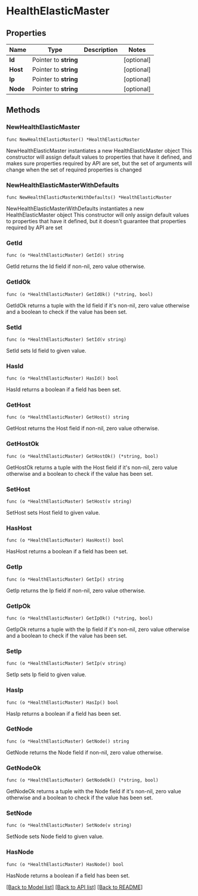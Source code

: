 # HealthElasticMaster

## Properties

Name | Type | Description | Notes
------------ | ------------- | ------------- | -------------
**Id** | Pointer to **string** |  | [optional] 
**Host** | Pointer to **string** |  | [optional] 
**Ip** | Pointer to **string** |  | [optional] 
**Node** | Pointer to **string** |  | [optional] 

## Methods

### NewHealthElasticMaster

`func NewHealthElasticMaster() *HealthElasticMaster`

NewHealthElasticMaster instantiates a new HealthElasticMaster object
This constructor will assign default values to properties that have it defined,
and makes sure properties required by API are set, but the set of arguments
will change when the set of required properties is changed

### NewHealthElasticMasterWithDefaults

`func NewHealthElasticMasterWithDefaults() *HealthElasticMaster`

NewHealthElasticMasterWithDefaults instantiates a new HealthElasticMaster object
This constructor will only assign default values to properties that have it defined,
but it doesn't guarantee that properties required by API are set

### GetId

`func (o *HealthElasticMaster) GetId() string`

GetId returns the Id field if non-nil, zero value otherwise.

### GetIdOk

`func (o *HealthElasticMaster) GetIdOk() (*string, bool)`

GetIdOk returns a tuple with the Id field if it's non-nil, zero value otherwise
and a boolean to check if the value has been set.

### SetId

`func (o *HealthElasticMaster) SetId(v string)`

SetId sets Id field to given value.

### HasId

`func (o *HealthElasticMaster) HasId() bool`

HasId returns a boolean if a field has been set.

### GetHost

`func (o *HealthElasticMaster) GetHost() string`

GetHost returns the Host field if non-nil, zero value otherwise.

### GetHostOk

`func (o *HealthElasticMaster) GetHostOk() (*string, bool)`

GetHostOk returns a tuple with the Host field if it's non-nil, zero value otherwise
and a boolean to check if the value has been set.

### SetHost

`func (o *HealthElasticMaster) SetHost(v string)`

SetHost sets Host field to given value.

### HasHost

`func (o *HealthElasticMaster) HasHost() bool`

HasHost returns a boolean if a field has been set.

### GetIp

`func (o *HealthElasticMaster) GetIp() string`

GetIp returns the Ip field if non-nil, zero value otherwise.

### GetIpOk

`func (o *HealthElasticMaster) GetIpOk() (*string, bool)`

GetIpOk returns a tuple with the Ip field if it's non-nil, zero value otherwise
and a boolean to check if the value has been set.

### SetIp

`func (o *HealthElasticMaster) SetIp(v string)`

SetIp sets Ip field to given value.

### HasIp

`func (o *HealthElasticMaster) HasIp() bool`

HasIp returns a boolean if a field has been set.

### GetNode

`func (o *HealthElasticMaster) GetNode() string`

GetNode returns the Node field if non-nil, zero value otherwise.

### GetNodeOk

`func (o *HealthElasticMaster) GetNodeOk() (*string, bool)`

GetNodeOk returns a tuple with the Node field if it's non-nil, zero value otherwise
and a boolean to check if the value has been set.

### SetNode

`func (o *HealthElasticMaster) SetNode(v string)`

SetNode sets Node field to given value.

### HasNode

`func (o *HealthElasticMaster) HasNode() bool`

HasNode returns a boolean if a field has been set.


[[Back to Model list]](../README.md#documentation-for-models) [[Back to API list]](../README.md#documentation-for-api-endpoints) [[Back to README]](../README.md)


